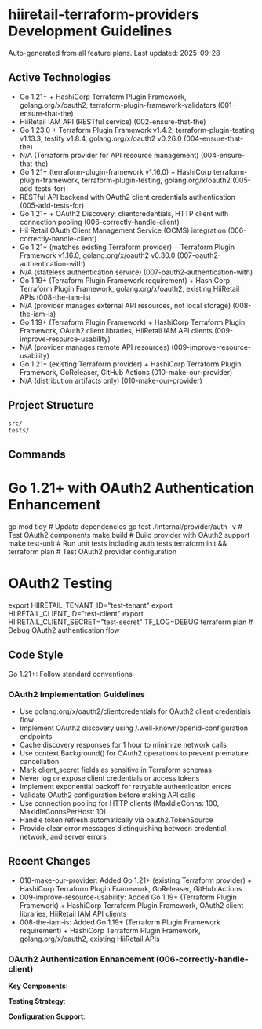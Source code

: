 # hiiretail-terraform-providers Development Guidelines

Auto-generated from all feature plans. Last updated: 2025-09-28

## Active Technologies
- Go 1.21+ + HashiCorp Terraform Plugin Framework, golang.org/x/oauth2, terraform-plugin-framework-validators (001-ensure-that-the)
- HiiRetail IAM API (RESTful service) (002-ensure-that-the)
- Go 1.23.0 + Terraform Plugin Framework v1.4.2, terraform-plugin-testing v1.13.3, testify v1.8.4, golang.org/x/oauth2 v0.26.0 (004-ensure-that-the)
- N/A (Terraform provider for API resource management) (004-ensure-that-the)
- Go 1.21+ (terraform-plugin-framework v1.16.0) + HashiCorp terraform-plugin-framework, terraform-plugin-testing, golang.org/x/oauth2 (005-add-tests-for)
- RESTful API backend with OAuth2 client credentials authentication (005-add-tests-for)
- Go 1.21+ + OAuth2 Discovery, clientcredentials, HTTP client with connection pooling (006-correctly-handle-client)
- Hii Retail OAuth Client Management Service (OCMS) integration (006-correctly-handle-client)
- Go 1.21+ (matches existing Terraform provider) + Terraform Plugin Framework v1.16.0, golang.org/x/oauth2 v0.30.0 (007-oauth2-authentication-with)
- N/A (stateless authentication service) (007-oauth2-authentication-with)
- Go 1.19+ (Terraform Plugin Framework requirement) + HashiCorp Terraform Plugin Framework, golang.org/x/oauth2, existing HiiRetail APIs (008-the-iam-is)
- N/A (provider manages external API resources, not local storage) (008-the-iam-is)
- Go 1.19+ (Terraform Plugin Framework) + HashiCorp Terraform Plugin Framework, OAuth2 client libraries, HiiRetail IAM API clients (009-improve-resource-usability)
- N/A (provider manages remote API resources) (009-improve-resource-usability)
- Go 1.21+ (existing Terraform provider) + HashiCorp Terraform Plugin Framework, GoReleaser, GitHub Actions (010-make-our-provider)
- N/A (distribution artifacts only) (010-make-our-provider)

## Project Structure
```
src/
tests/
```

## Commands
# Go 1.21+ with OAuth2 Authentication Enhancement
go mod tidy                    # Update dependencies
go test ./internal/provider/auth -v     # Test OAuth2 components
make build                     # Build provider with OAuth2 support
make test-unit                 # Run unit tests including auth tests
terraform init && terraform plan       # Test OAuth2 provider configuration

# OAuth2 Testing
export HIIRETAIL_TENANT_ID="test-tenant"
export HIIRETAIL_CLIENT_ID="test-client"
export HIIRETAIL_CLIENT_SECRET="test-secret"
TF_LOG=DEBUG terraform plan            # Debug OAuth2 authentication flow

## Code Style
Go 1.21+: Follow standard conventions

### OAuth2 Implementation Guidelines
- Use golang.org/x/oauth2/clientcredentials for OAuth2 client credentials flow
- Implement OAuth2 discovery using /.well-known/openid-configuration endpoints
- Cache discovery responses for 1 hour to minimize network calls
- Use context.Background() for OAuth2 operations to prevent premature cancellation
- Mark client_secret fields as sensitive in Terraform schemas
- Never log or expose client credentials or access tokens
- Implement exponential backoff for retryable authentication errors
- Validate OAuth2 configuration before making API calls
- Use connection pooling for HTTP clients (MaxIdleConns: 100, MaxIdleConnsPerHost: 10)
- Handle token refresh automatically via oauth2.TokenSource
- Provide clear error messages distinguishing between credential, network, and server errors

## Recent Changes
- 010-make-our-provider: Added Go 1.21+ (existing Terraform provider) + HashiCorp Terraform Plugin Framework, GoReleaser, GitHub Actions
- 009-improve-resource-usability: Added Go 1.19+ (Terraform Plugin Framework) + HashiCorp Terraform Plugin Framework, OAuth2 client libraries, HiiRetail IAM API clients
- 008-the-iam-is: Added Go 1.19+ (Terraform Plugin Framework requirement) + HashiCorp Terraform Plugin Framework, golang.org/x/oauth2, existing HiiRetail APIs

### OAuth2 Authentication Enhancement (006-correctly-handle-client)
**Key Components**:

**Testing Strategy**:

**Configuration Support**:

<!-- MANUAL ADDITIONS START -->
<!-- MANUAL ADDITIONS END -->
